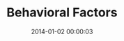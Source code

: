 ---
layout:     outcomes-print
title:      "Behavioral Factors"
date:       2014-01-02 00:00:03
categories: 
  - Child Survival
  - print
topic: diarrheal_disease
tags:       
  - studies
  - behavioral-factors

data:       child_survival-DD-behavioral_factors
---
